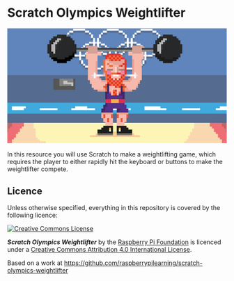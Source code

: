 # Scratch Olympics Weightlifter

![](cover.gif)

In this resource you will use Scratch to make a weightlifting game, which requires the player to either rapidly hit the keyboard or buttons to make the weightlifter compete.

## Licence

Unless otherwise specified, everything in this repository is covered by the following licence:

[![Creative Commons License](http://i.creativecommons.org/l/by-sa/4.0/88x31.png)](http://creativecommons.org/licenses/by-sa/4.0/)

***Scratch Olympics Weightlifter*** by the [Raspberry Pi Foundation](http://www.raspberrypi.org) is licenced under a [Creative Commons Attribution 4.0 International License](http://creativecommons.org/licenses/by-sa/4.0/).

Based on a work at https://github.com/raspberrypilearning/scratch-olympics-weightlifter
